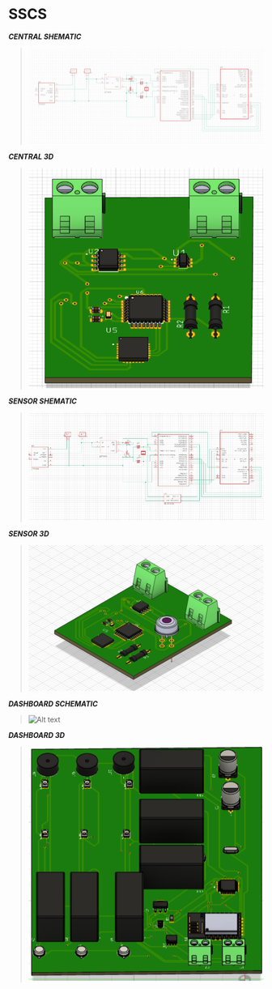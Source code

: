 # SSCS
***CENTRAL SHEMATIC***
><img src="certral_shematic.png" alt="Alt text" width="700">
***CENTRAL 3D***
><img src="central_3d.png" alt="Alt text" width="500">
***SENSOR SHEMATIC***
><img src="sensor_shematic.png" alt="Alt text" width="500">
***SENSOR 3D***
><img src="sensor.png" alt="Alt text" width="500">
***DASHBOARD SCHEMATIC***
><img src="schemaa_dash.png" alt="Alt text" width="500">
***DASHBOARD 3D***
><img src="3d dashboa.png" alt="Alt text" width="500">

